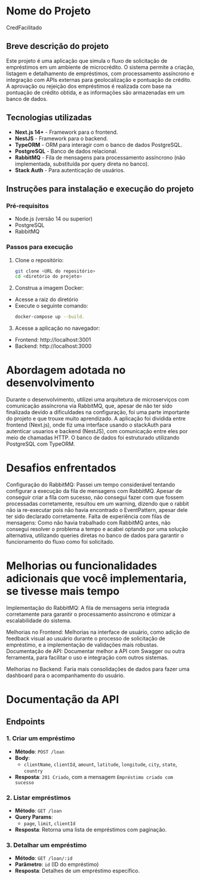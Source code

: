 # Nome do Projeto
CredFacilitado
## Breve descrição do projeto

Este projeto é uma aplicação que simula o fluxo de solicitação de empréstimos em um ambiente de microcrédito. O sistema permite a criação, listagem e detalhamento de empréstimos, com processamento assíncrono e integração com APIs externas para geolocalização e pontuação de crédito. A aprovação ou rejeição dos empréstimos é realizada com base na pontuação de crédito obtida, e as informações são armazenadas em um banco de dados.

## Tecnologias utilizadas

- **Next.js 14+** - Framework para o frontend.
- **NestJS** - Framework para o backend.
- **TypeORM** - ORM para interagir com o banco de dados PostgreSQL.
- **PostgreSQL** - Banco de dados relacional.
- **RabbitMQ** - Fila de mensagens para processamento assíncrono (não implementada, substituída por query direta no banco).
- **Stack Auth** - Para autenticação de usuários.

## Instruções para instalação e execução do projeto

### Pré-requisitos
- Node.js (versão 14 ou superior)
- PostgreSQL
- RabbitMQ 

### Passos para execução

1. Clone o repositório:
   ```bash
   git clone <URL do repositório>
   cd <diretório do projeto>

2. Construa a imagem Docker:
 - Acesse a raiz do diretório
 - Execute o seguinte comando:
   ```bash
   docker-compose up --build.

3. Acesse a aplicação no navegador:
 - Frontend: http://localhost:3001
 - Backend: http://localhost:3000

# Abordagem adotada no desenvolvimento
Durante o desenvolvimento, utilizei uma arquitetura de microserviços com comunicação assíncrona via RabbitMQ, que, apesar de não ter sido finalizada devido a dificuldades na configuração, foi uma parte importante do projeto e que trouxe muito aprendizado. A aplicação foi dividida entre frontend (Next.js), onde fiz uma interface usando o stackAuth para autenticar usuarios e backend (NestJS), com comunicação entre eles por meio de chamadas HTTP. O banco de dados foi estruturado utilizando PostgreSQL com TypeORM.

# Desafios enfrentados
Configuração do RabbitMQ: Passei um tempo considerável tentando configurar a execução da fila de mensagens com RabbitMQ. Apesar de conseguir criar a fila com sucesso, não consegui fazer com que fossem processadas corretamente, resultou em um warning, dizendo que o rabbit não ia re-executar pois não havia encontrado o EventPattern, apesar dele ter sido declarado corretamente.
Falta de experiência com filas de mensagens: Como não havia trabalhado com RabbitMQ antes, não consegui resolver o problema a tempo e acabei optando por uma solução alternativa, utilizando queries diretas no banco de dados para garantir o funcionamento do fluxo como foi solicitado.

# Melhorias ou funcionalidades adicionais que você implementaria, se tivesse mais tempo
Implementação do RabbitMQ: A fila de mensagens seria integrada corretamente para garantir o processamento assíncrono e otimizar a escalabilidade do sistema.

Melhorias no Frontend: Melhorias na interface de usuário, como adição de feedback visual ao usuário durante o processo de solicitação de empréstimo, e a implementação de validações mais robustas.
Documentação de API: Documentar melhor a API com Swagger ou outra ferramenta, para facilitar o uso e integração com outros sistemas.

Melhorias no Backend: Faria mais consolidações de dados para fazer uma dashboard para o acompanhamento do usuário.

# Documentação da API

## Endpoints

### 1. Criar um empréstimo
- **Método**: `POST /loan`
- **Body**: 
  - `clientName`, `clientId`, `amount`, `latitude`, `longitude`, `city`, `state`, `country`
- **Resposta**: `201 Criado`, com a mensagem `Empréstimo criado com sucesso`

### 2. Listar empréstimos
- **Método**: `GET /loan`
- **Query Params**: 
  - `page`, `limit`, `clientId`
- **Resposta**: Retorna uma lista de empréstimos com paginação.

### 3. Detalhar um empréstimo
- **Método**: `GET /loan/:id`
- **Parâmetro**: `id` (ID do empréstimo)
- **Resposta**: Detalhes de um empréstimo específico.
